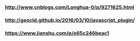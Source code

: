 ### http://www.cnblogs.com/Longhua-0/p/9271625.html

### http://geocld.github.io/2016/03/10/javascript_plugin/

### https://www.jianshu.com/p/e65c246beac1